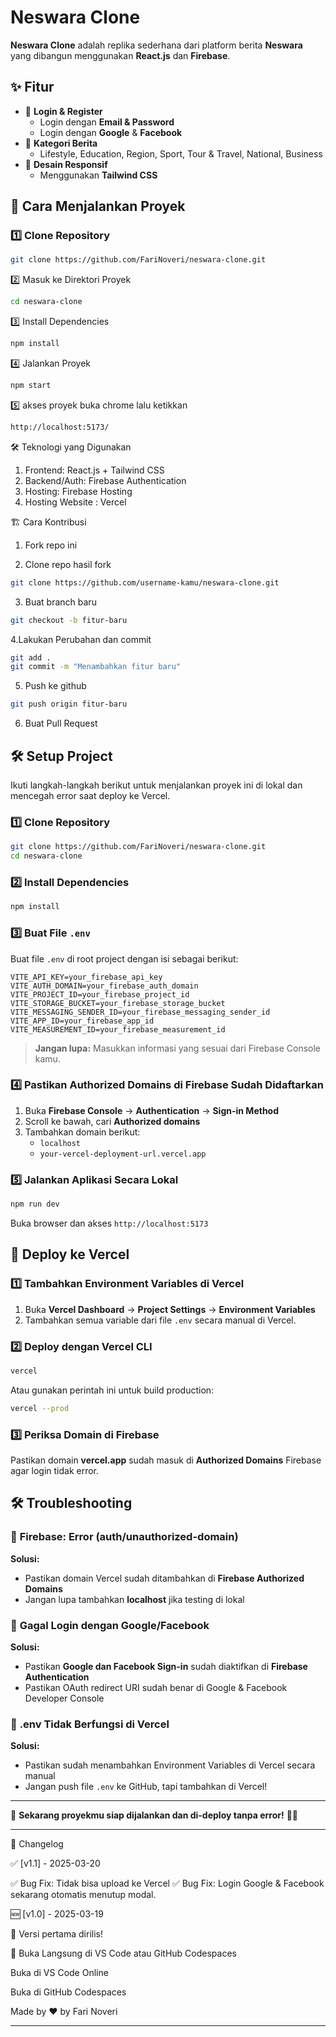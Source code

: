 # Neswara Clone

**Neswara Clone** adalah replika sederhana dari platform berita **Neswara** yang dibangun menggunakan **React.js** dan **Firebase**.

## ✨ Fitur

- 🔐 **Login & Register**
  - Login dengan **Email & Password**
  - Login dengan **Google** & **Facebook**
- 📰 **Kategori Berita**
  - Lifestyle, Education, Region, Sport, Tour & Travel, National, Business
- 🎨 **Desain Responsif**
  - Menggunakan **Tailwind CSS**

## 🚀 Cara Menjalankan Proyek

### 1️⃣ Clone Repository
```sh
git clone https://github.com/FariNoveri/neswara-clone.git
```

2️⃣ Masuk ke Direktori Proyek
```sh
cd neswara-clone
```

3️⃣ Install Dependencies
```sh
npm install
```

4️⃣ Jalankan Proyek
```sh
npm start
```
5️⃣ akses proyek 
buka chrome lalu ketikkan 
```sh
http://localhost:5173/
```

🛠 Teknologi yang Digunakan
1. Frontend: React.js + Tailwind CSS
2. Backend/Auth: Firebase Authentication
3. Hosting: Firebase Hosting
4. Hosting Website : Vercel

🏗️ Cara Kontribusi
1. Fork repo ini

2. Clone repo hasil fork
```sh
git clone https://github.com/username-kamu/neswara-clone.git
```

3. Buat branch baru
```sh
git checkout -b fitur-baru
```

4.Lakukan Perubahan dan commit
```sh
git add .
git commit -m "Menambahkan fitur baru"
```

5. Push ke github
```sh
git push origin fitur-baru
```

6. Buat Pull Request



## 🛠️ Setup Project
Ikuti langkah-langkah berikut untuk menjalankan proyek ini di lokal dan mencegah error saat deploy ke Vercel.

### 1️⃣ Clone Repository
```sh
git clone https://github.com/FariNoveri/neswara-clone.git
cd neswara-clone
```

### 2️⃣ Install Dependencies
```sh
npm install
```

### 3️⃣ Buat File `.env`
Buat file `.env` di root project dengan isi sebagai berikut:
```env
VITE_API_KEY=your_firebase_api_key
VITE_AUTH_DOMAIN=your_firebase_auth_domain
VITE_PROJECT_ID=your_firebase_project_id
VITE_STORAGE_BUCKET=your_firebase_storage_bucket
VITE_MESSAGING_SENDER_ID=your_firebase_messaging_sender_id
VITE_APP_ID=your_firebase_app_id
VITE_MEASUREMENT_ID=your_firebase_measurement_id
```
> **Jangan lupa:** Masukkan informasi yang sesuai dari Firebase Console kamu.

### 4️⃣ Pastikan **Authorized Domains** di Firebase Sudah Didaftarkan
1. Buka **Firebase Console** → **Authentication** → **Sign-in Method**
2. Scroll ke bawah, cari **Authorized domains**
3. Tambahkan domain berikut:
   - `localhost`
   - `your-vercel-deployment-url.vercel.app`

### 5️⃣ Jalankan Aplikasi Secara Lokal
```sh
npm run dev
```
Buka browser dan akses `http://localhost:5173`

## 🚀 Deploy ke Vercel

### 1️⃣ Tambahkan Environment Variables di Vercel
1. Buka **Vercel Dashboard** → **Project Settings** → **Environment Variables**
2. Tambahkan semua variable dari file `.env` secara manual di Vercel.

### 2️⃣ Deploy dengan Vercel CLI
```sh
vercel
```
Atau gunakan perintah ini untuk build production:
```sh
vercel --prod
```

### 3️⃣ Periksa Domain di Firebase
Pastikan domain **vercel.app** sudah masuk di **Authorized Domains** Firebase agar login tidak error.

## 🛠 Troubleshooting
### 🔴 **Firebase: Error (auth/unauthorized-domain)**
**Solusi:**
- Pastikan domain Vercel sudah ditambahkan di **Firebase Authorized Domains**
- Jangan lupa tambahkan **localhost** jika testing di lokal

### 🔴 **Gagal Login dengan Google/Facebook**
**Solusi:**
- Pastikan **Google dan Facebook Sign-in** sudah diaktifkan di **Firebase Authentication**
- Pastikan OAuth redirect URI sudah benar di Google & Facebook Developer Console

### 🔴 **.env Tidak Berfungsi di Vercel**
**Solusi:**
- Pastikan sudah menambahkan Environment Variables di Vercel secara manual
- Jangan push file `.env` ke GitHub, tapi tambahkan di Vercel!

---

🎉 **Sekarang proyekmu siap dijalankan dan di-deploy tanpa error!** 🚀🔥




--------------------------------------------------------------------------------

📌 Changelog

✅ [v1.1] - 2025-03-20

✅ Bug Fix: Tidak bisa upload ke Vercel
✅ Bug Fix: Login Google & Facebook sekarang otomatis menutup modal.

🆕 [v1.0] - 2025-03-19

🎉 Versi pertama dirilis!

🔗 Buka Langsung di VS Code atau GitHub Codespaces

Buka di VS Code Online

Buka di GitHub Codespaces

Made by ❤️ by Fari Noveri

--------------------------------------------------------------------------------

